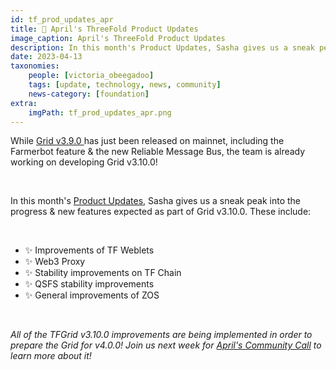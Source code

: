 ```yaml
---
id: tf_prod_updates_apr
title: 📣 April's ThreeFold Product Updates
image_caption: April's ThreeFold Product Updates
description: In this month's Product Updates, Sasha gives us a sneak peak into the progress & new features expected as part of Grid v3.10.0.
date: 2023-04-13
taxonomies:
    people: [victoria_obeegadoo]
    tags: [update, technology, news, community]
    news-category: [foundation]
extra:
    imgPath: tf_prod_updates_apr.png
---
```


While [Grid v3.9.0 ](https://library.threefold.me/info/manual/#/manual__tfgrid_release_3_9_0)has just been released on mainnet, including the Farmerbot feature & the new Reliable Message Bus, the team is already working on developing Grid v3.10.0! 

<br/>

In this month's [Product Updates](https://forum.threefold.io/t/threefold-product-updates-april-2023/3887), Sasha gives us a sneak peak into the progress & new features expected as part of Grid v3.10.0. These include: 

<br/>

- ✨ Improvements of TF Weblets 
- ✨ Web3 Proxy
- ✨ Stability improvements on TF Chain
- ✨ QSFS stability improvements
- ✨ General improvements of ZOS

<br/>

_All of the TFGrid v3.10.0 improvements are being implemented in order to prepare the Grid for v4.0.0! Join us next week for [April's Community Call](https://forum.threefold.io/t/april-community-call-lets-talk-about-tf-grid-4/3886) to learn more about it!_